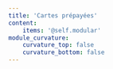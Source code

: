 ```yaml
---
title: 'Cartes prépayées'
content:
    items: '@self.modular'
module_curvature:
    curvature_top: false
    curvature_bottom: false
---
```


